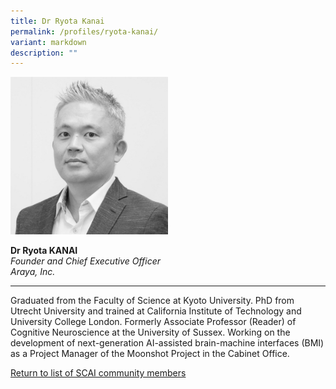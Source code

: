 ```yaml
---
title: Dr Ryota Kanai
permalink: /profiles/ryota-kanai/
variant: markdown
description: ""
---
```

<div style="width:50%"><img src="/images/People/ryota_kanai.jpeg" alt="Dr Ryota Kanai"></div>

**Dr Ryota KANAI**<br>*Founder and Chief Executive Officer*<br>*Araya, Inc.*<br>

---

Graduated from the Faculty of Science at Kyoto University. PhD from Utrecht University and trained at California Institute of Technology and University College London. Formerly Associate Professor (Reader) of Cognitive Neuroscience at the University of Sussex. Working on the development of next-generation AI-assisted brain-machine interfaces (BMI) as a Project Manager of the Moonshot Project in the Cabinet Office.

[Return to list of SCAI community members](/community)